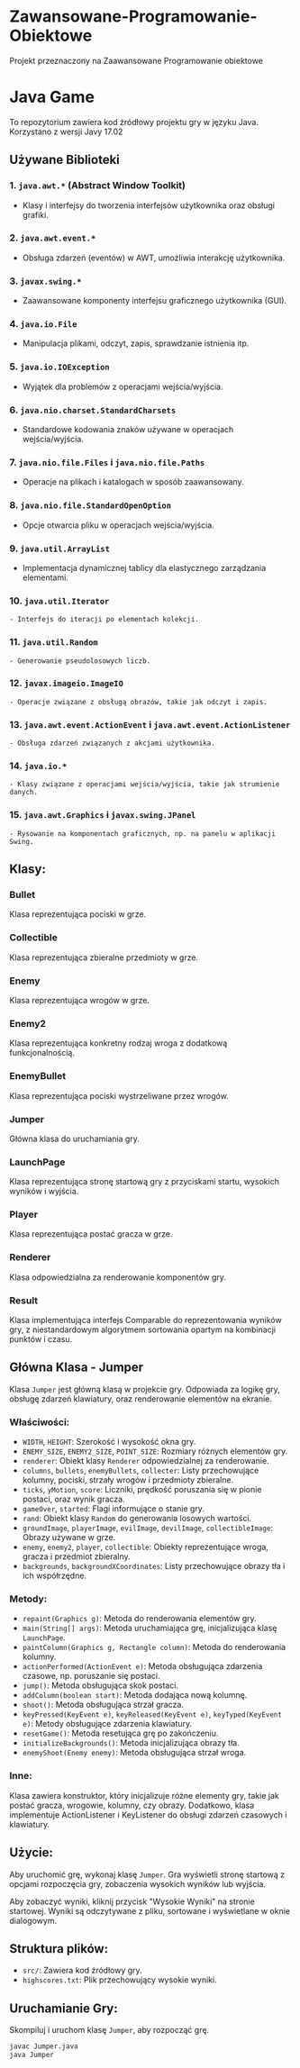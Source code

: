 # Zawansowane-Programowanie-Obiektowe
Projekt przeznaczony na Zaawansowane Programowanie obiektowe 

# Java Game

To repozytorium zawiera kod źródłowy projektu gry w języku Java. Korzystano z wersji Javy 17.02 


## Używane Biblioteki

### 1. `java.awt.*` (Abstract Window Toolkit)
   - Klasy i interfejsy do tworzenia interfejsów użytkownika oraz obsługi grafiki.

### 2. `java.awt.event.*`
   - Obsługa zdarzeń (eventów) w AWT, umożliwia interakcję użytkownika.

### 3. `javax.swing.*`
   - Zaawansowane komponenty interfejsu graficznego użytkownika (GUI).

### 4. `java.io.File`
   - Manipulacja plikami, odczyt, zapis, sprawdzanie istnienia itp.

### 5. `java.io.IOException`
   - Wyjątek dla problemów z operacjami wejścia/wyjścia.

### 6. `java.nio.charset.StandardCharsets`
   - Standardowe kodowania znaków używane w operacjach wejścia/wyjścia.

### 7. `java.nio.file.Files` i `java.nio.file.Paths`
   - Operacje na plikach i katalogach w sposób zaawansowany.

### 8. `java.nio.file.StandardOpenOption`
   - Opcje otwarcia pliku w operacjach wejścia/wyjścia.

### 9. `java.util.ArrayList`
   - Implementacja dynamicznej tablicy dla elastycznego zarządzania elementami.

### 10. `java.util.Iterator`
    - Interfejs do iteracji po elementach kolekcji.

### 11. `java.util.Random`
    - Generowanie pseudolosowych liczb.

### 12. `javax.imageio.ImageIO`
    - Operacje związane z obsługą obrazów, takie jak odczyt i zapis.

### 13. `java.awt.event.ActionEvent` i `java.awt.event.ActionListener`
    - Obsługa zdarzeń związanych z akcjami użytkownika.

### 14. `java.io.*`
    - Klasy związane z operacjami wejścia/wyjścia, takie jak strumienie danych.

### 15. `java.awt.Graphics` i `javax.swing.JPanel`
    - Rysowanie na komponentach graficznych, np. na panelu w aplikacji Swing.



## Klasy:

### Bullet
Klasa reprezentująca pociski w grze.

### Collectible
Klasa reprezentująca zbieralne przedmioty w grze.

### Enemy
Klasa reprezentująca wrogów w grze.

### Enemy2
Klasa reprezentująca konkretny rodzaj wroga z dodatkową funkcjonalnością.

### EnemyBullet
Klasa reprezentująca pociski wystrzeliwane przez wrogów.

### Jumper
Główna klasa do uruchamiania gry.

### LaunchPage
Klasa reprezentująca stronę startową gry z przyciskami startu, wysokich wyników i wyjścia.

### Player
Klasa reprezentująca postać gracza w grze.

### Renderer
Klasa odpowiedzialna za renderowanie komponentów gry.

### Result
Klasa implementująca interfejs Comparable do reprezentowania wyników gry, z niestandardowym algorytmem sortowania opartym na kombinacji punktów i czasu.

## Główna Klasa - Jumper

Klasa `Jumper` jest główną klasą w projekcie gry. Odpowiada za logikę gry, obsługę zdarzeń klawiatury, oraz renderowanie elementów na ekranie.

### Właściwości:

- `WIDTH`, `HEIGHT`: Szerokość i wysokość okna gry.
- `ENEMY_SIZE`, `ENEMY2_SIZE`, `POINT_SIZE`: Rozmiary różnych elementów gry.
- `renderer`: Obiekt klasy `Renderer` odpowiedzialnej za renderowanie.
- `columns`, `bullets`, `enemyBullets`, `collecter`: Listy przechowujące kolumny, pociski, strzały wrogów i przedmioty zbieralne.
- `ticks`, `yMotion`, `score`: Liczniki, prędkość poruszania się w pionie postaci, oraz wynik gracza.
- `gameOver`, `started`: Flagi informujące o stanie gry.
- `rand`: Obiekt klasy `Random` do generowania losowych wartości.
- `groundImage`, `playerImage`, `evilImage`, `devilImage`, `collectibleImage`: Obrazy używane w grze.
- `enemy`, `enemy2`, `player`, `collectible`: Obiekty reprezentujące wroga, gracza i przedmiot zbieralny.
- `backgrounds`, `backgroundXCoordinates`: Listy przechowujące obrazy tła i ich współrzędne.

### Metody:

- `repaint(Graphics g)`: Metoda do renderowania elementów gry.
- `main(String[] args)`: Metoda uruchamiająca grę, inicjalizująca klasę `LaunchPage`.
- `paintColumn(Graphics g, Rectangle column)`: Metoda do renderowania kolumny.
- `actionPerformed(ActionEvent e)`: Metoda obsługująca zdarzenia czasowe, np. poruszanie się postaci.
- `jump()`: Metoda obsługująca skok postaci.
- `addColumn(boolean start)`: Metoda dodająca nową kolumnę.
- `shoot()`: Metoda obsługująca strzał gracza.
- `keyPressed(KeyEvent e)`, `keyReleased(KeyEvent e)`, `keyTyped(KeyEvent e)`: Metody obsługujące zdarzenia klawiatury.
- `resetGame()`: Metoda resetująca grę po zakończeniu.
- `initializeBackgrounds()`: Metoda inicjalizująca obrazy tła.
- `enemyShoot(Enemy enemy)`: Metoda obsługująca strzał wroga.

### Inne:

Klasa zawiera konstruktor, który inicjalizuje różne elementy gry, takie jak postać gracza, wrogowie, kolumny, czy obrazy. Dodatkowo, klasa implementuje ActionListener i KeyListener do obsługi zdarzeń czasowych i klawiatury.


## Użycie:

Aby uruchomić grę, wykonaj klasę `Jumper`. Gra wyświetli stronę startową z opcjami rozpoczęcia gry, zobaczenia wysokich wyników lub wyjścia.

Aby zobaczyć wyniki, kliknij przycisk "Wysokie Wyniki" na stronie startowej. Wyniki są odczytywane z pliku, sortowane i wyświetlane w oknie dialogowym.

## Struktura plików:

- `src/`: Zawiera kod źródłowy gry.
- `highscores.txt`: Plik przechowujący wysokie wyniki.


## Uruchamianie Gry:

Skompiluj i uruchom klasę `Jumper`, aby rozpocząć grę.

```bash
javac Jumper.java
java Jumper

